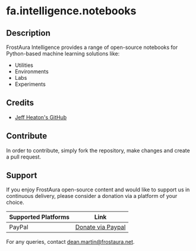 # fa.intelligence.notebooks
## Description
FrostAura Intelligence provides a range of open-source notebooks for Python-based machine learning solutions like:
- Utilities
- Environments
- Labs
- Experiments

## Credits
- [Jeff Heaton's GitHub](https://github.com/jeffheaton/t81_558_deep_learning/blob/master/)

## Contribute
In order to contribute, simply fork the repository, make changes and create a pull request.

## Support
If you enjoy FrostAura open-source content and would like to support us in continuous delivery, please consider a donation via a platform of your choice.

| Supported Platforms | Link |
| ------------------- | ---- |
| PayPal | [Donate via Paypal](https://www.paypal.com/donate/?hosted_button_id=SVEXJC9HFBJ72) |

For any queries, contact dean.martin@frostaura.net.